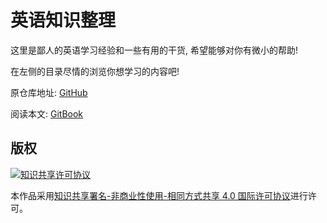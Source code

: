 # 英语知识整理

这里是鄙人的英语学习经验和一些有用的干货, 希望能够对你有微小的帮助!

在左侧的目录尽情的浏览你想学习的内容吧!

原仓库地址: [GitHub](https://github.com/LasmGratel/learn-en)

阅读本文: [GitBook](https://lasmgratel.gitbooks.io/learn-en/)

## 版权

[![](https://i.creativecommons.org/l/by-nc-sa/4.0/88x31.png "知识共享许可协议")](http://creativecommons.org/licenses/by-nc-sa/4.0/)

本作品采用[知识共享署名-非商业性使用-相同方式共享 4.0 国际许可协议](http://creativecommons.org/licenses/by-nc-sa/4.0/)进行许可。
